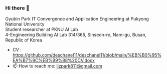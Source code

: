### Hi there 👋

Gyubin Park
IT Convergence and Application Engineering at Pukyong National University  
Student researcher at PKNU AI Lab  
4-Engineering Building AI Lab 314/365, Sinseon-ro, Nam-gu, Busan, Republic of Korea  
  
- CV : https://github.com/deschanel11/deschanel11/blob/main/%EB%B0%95%EA%B7%9C%EB%B9%88%20CV.docx  
- 📫 How to reach me: lizpark811@gmail.com


<!--
**deschanel11/deschanel11** is a ✨ _special_ ✨ repository because its `README.md` (this file) appears on your GitHub profile.

Here are some ideas to get you started:

- 🔭 I’m currently working on ...
- 🌱 I’m currently learning ...
- 👯 I’m looking to collaborate on ...
- 🤔 I’m looking for help with ...
- 💬 Ask me about ...
- 📫 How to reach me: ...
- 😄 Pronouns: ...
- ⚡ Fun fact: ...
-->
